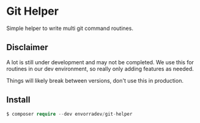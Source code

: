 # Git Helper

Simple helper to write multi git command routines. 

## Disclaimer

A lot is still under development and may not be completed. We use this for routines in our dev environment, so really only adding features as needed.

Things will likely break between versions, don't use this in production.

## Install

```php
$ composer require --dev envorradev/git-helper
```

